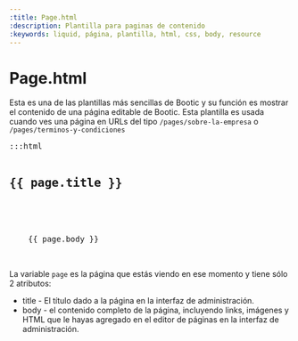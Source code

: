 ```yaml
---
:title: Page.html
:description: Plantilla para paginas de contenido
:keywords: liquid, página, plantilla, html, css, body, resource
---
```


# Page.html

Esta es una de las plantillas más sencillas de Bootic y su función es mostrar el contenido de una página editable de Bootic. Esta plantilla es usada cuando ves una página en URLs del tipo <code>/pages/sobre-la-empresa</code> o <code>/pages/terminos-y-condiciones</code>

<pre>:::html
  <h2>{{ page.title }}</h2>

  <div class="entry">
    {{ page.body }}
  </div><!-- /entry -->
</pre>

La variable <code>page</code> es la página que estás viendo en ese momento y tiene sólo 2 atributos:

* title - El título dado a la página en la interfaz de administración.
* body - el contenido completo de la página, incluyendo links, imágenes y HTML que le hayas agregado en el editor de páginas en la interfaz de administración.